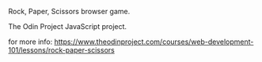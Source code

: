 Rock, Paper, Scissors browser game.

The Odin Project JavaScript project.

for more info: https://www.theodinproject.com/courses/web-development-101/lessons/rock-paper-scissors
